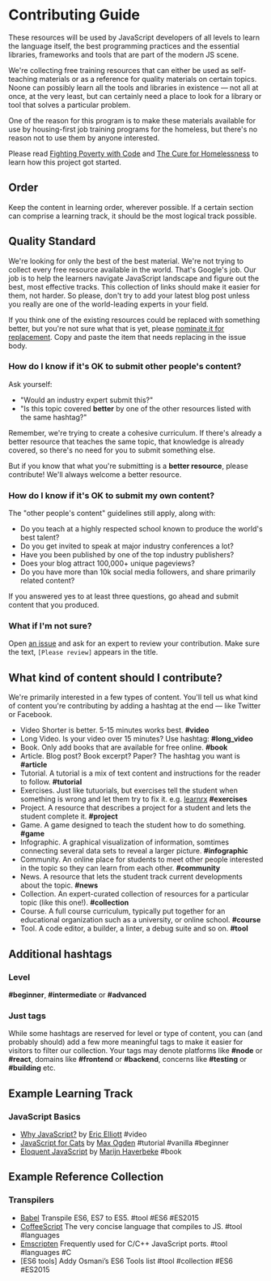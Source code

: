 # Contributing Guide

These resources will be used by JavaScript developers of all levels to learn the language itself, the best programming practices and the essential libraries, frameworks and tools that are part of the modern JS scene.

We're collecting free training resources that can either be used as self-teaching materials or as a reference for quality materials on certain topics. Noone can possibly learn all the tools and libraries in existence — not all at once, at the very least, but can certainly need a place to look for a library or tool that solves a particular problem.  

One of the reason for this program is to make these materials available for use by housing-first job training programs for the homeless, but there's no reason not to use them by anyone interested.

Please read [Fighting Poverty with Code](https://medium.com/javascript-scene/fighting-poverty-with-code-d1ed3ebd982d) and [The Cure for Homelessness](https://medium.com/end-homelessness/the-cure-for-homelessness-83ef0d621c71) to learn how this project got started.


## Order

Keep the content in learning order, wherever possible. If a certain section can comprise a learning track, it should be the most logical track possible.


## Quality Standard

We're looking for only the best of the best material. We're not trying to collect every free resource available in the world. That's Google's job. Our job is to help the learners navigate JavaScript landscape and figure out the best, most effective tracks. This collection of links should make it easier for them, not harder. So please, don't try to add your latest blog post unless you really are one of the world-leading experts in your field.

If you think one of the existing resources could be replaced with something better, but you're not sure what that is yet, please [nominate it for replacement](https://github.com/ericelliott/essential-javascript-links/issues/new?title=[Replace?]). Copy and paste the item that needs replacing in the issue body.


### How do I know if it's OK to submit other people's content?

Ask yourself:

* "Would an industry expert submit this?"
* "Is this topic covered **better** by one of the other resources listed with the same hashtag?"

Remember, we're trying to create a cohesive curriculum. If there's already a better resource that teaches the same topic, that knowledge is already covered, so there's no need for you to submit something else.

But if you know that what you're submitting is a **better resource**, please contribute! We'll always welcome a better resource.


### How do I know if it's OK to submit my own content?

The "other people's content" guidelines still apply, along with:

* Do you teach at a highly respected school known to produce the world's best talent?
* Do you get invited to speak at major industry conferences a lot?
* Have you been published by one of the top industry publishers?
* Does your blog attract 100,000+ unique pageviews?
* Do you have more than 10k social media followers, and share primarily related content?

If you answered yes to at least three questions, go ahead and submit content that you produced.


### What if I'm not sure?

Open [an issue](https://github.com/ericelliott/essential-javascript-links/issues/new?title=[Please%20review]) and ask for an expert to review your contribution. Make sure the text, `[Please review]` appears in the title.


## What kind of content should I contribute?

We're primarily interested in a few types of content. You'll tell us what kind of content you're contributing by adding a hashtag at the end — like Twitter or Facebook.

* Video Shorter is better. 5-15 minutes works best. **#video**
* Long Video. Is your video over 15 minutes? Use hashtag: **#long_video**
* Book. Only add books that are available for free online. **#book**
* Article. Blog post? Book excerpt? Paper? The hashtag you want is **#article**
* Tutorial. A tutorial is a mix of text content and instructions for the reader to follow. **#tutorial**
* Exercises. Just like tutuorials, but exercises tell the student when something is wrong and let them try to fix it. e.g. [learnrx](http://jhusain.github.io/learnrx/) **#exercises**
* Project. A resource that describes a project for a student and lets the student complete it. **#project**
* Game. A game designed to teach the student how to do something. **#game**
* Infographic. A graphical visualization of information, somtimes connecting several data sets to reveal a larger picture. **#infographic**
* Community. An online place for students to meet other people interested in the topic so they can learn from each other. **#community**
* News. A resource that lets the student track current developments about the topic. **#news**
* Collection. An expert-curated collection of resources for a particular topic (like this one!). **#collection**
* Course. A full course curriculum, typically put together for an educational organization such as a university, or online school. **#course**
* Tool. A code editor, a builder, a linter, a debug suite and so on. **#tool**

## Additional hashtags

### Level
**#beginner**, **#intermediate** or **#advanced**

### Just tags
While some hashtags are reserved for level or type of content, you can (and probably should) add a few more meaningful tags to make it easier for visitors to filter our collection. Your tags may denote platforms like **#node** or **#react**, domains like **#frontend** or **#backend**, concerns like **#testing** or **#building** etc.

## Example Learning Track

### JavaScript Basics

* [Why JavaScript?](https://vimeo.com/101269995) by [Eric Elliott](https://twitter.com/_ericelliott) #video
* [JavaScript for Cats](https://medium.com/javascript-scene/learn-javascript-b631a4af11f2) by [Max Ogden](http://jsforcats.com/) #tutorial #vanilla #beginner
* [Eloquent JavaScript](http://eloquentjavascript.net/) by [Marijn Haverbeke](marijnjh) #book

## Example Reference Collection

### Transpilers

* [Babel](https://github.com/babel/babel) Transpile ES6, ES7 to ES5. #tool #ES6 #ES2015
* [CoffeeScript](http://coffeescript.org/) The very concise language that compiles to JS. #tool #languages
* [Emscripten](http://kripken.github.io/emscripten-site/) Frequently used for C/C++ JavaScript ports. #tool #languages #C
* [ES6 tools] Addy Osmani’s ES6 Tools list #tool #collection #ES6 #ES2015
